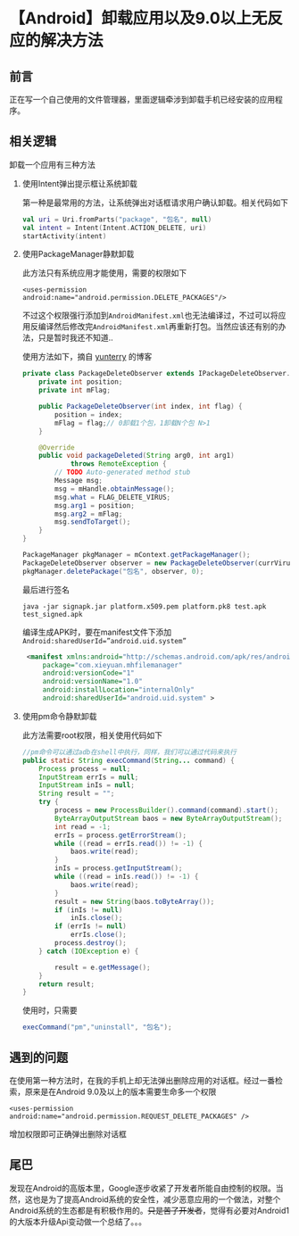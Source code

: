 # 【Android】卸载应用以及9.0以上无反应的解决方法

## 前言

正在写一个自己使用的文件管理器，里面逻辑牵涉到卸载手机已经安装的应用程序。

## 相关逻辑

卸载一个应用有三种方法

1. 使用Intent弹出提示框让系统卸载

   第一种是最常用的方法，让系统弹出对话框请求用户确认卸载。相关代码如下

   ```kotlin
   val uri = Uri.fromParts("package", "包名", null)
   val intent = Intent(Intent.ACTION_DELETE, uri)
   startActivity(intent)
   ```

2. 使用PackageManager静默卸载

   此方法只有系统应用才能使用，需要的权限如下

   ```
   <uses-permission android:name="android.permission.DELETE_PACKAGES"/>
   ```

   不过这个权限强行添加到`AndroidManifest.xml`也无法编译过，不过可以将应用反编译然后修改完`AndroidManifest.xml`再重新打包。当然应该还有别的办法，只是暂时我还不知道..

   使用方法如下，摘自 [yunterry](https://blog.csdn.net/ta_ab) 的博客

   ```java
   private class PackageDeleteObserver extends IPackageDeleteObserver.Stub {  
       private int position;  
       private int mFlag;  
   
       public PackageDeleteObserver(int index, int flag) {  
           position = index;  
           mFlag = flag;// 0卸载1个包，1卸载N个包 N>1  
       }  
   
       @Override  
       public void packageDeleted(String arg0, int arg1)  
               throws RemoteException {  
           // TODO Auto-generated method stub 
           Message msg;  
           msg = mHandle.obtainMessage();  
           msg.what = FLAG_DELETE_VIRUS;  
           msg.arg1 = position;  
           msg.arg2 = mFlag;  
           msg.sendToTarget();  
       }  
   }
   
   PackageManager pkgManager = mContext.getPackageManager();  
   PackageDeleteObserver observer = new PackageDeleteObserver(currVirus, 1);  
   pkgManager.deletePackage("包名", observer, 0);  
   ```

   最后进行签名

   ```shell
   java -jar signapk.jar platform.x509.pem platform.pk8 test.apk test_signed.apk
   ```

   编译生成APK时，要在manifest文件下添加`Android:sharedUserId=”android.uid.system”`

   ```xml
    <manifest xmlns:android="http://schemas.android.com/apk/res/android"  
        package="com.xieyuan.mhfilemanager"  
        android:versionCode="1"  
        android:versionName="1.0"  
        android:installLocation="internalOnly"  
        android:sharedUserId="android.uid.system" >  
   ```

   

3. 使用pm命令静默卸载

   此方法需要root权限，相关使用代码如下

   ```java
   //pm命令可以通过adb在shell中执行，同样，我们可以通过代码来执行 
   public static String execCommand(String... command) {
       Process process = null;
       InputStream errIs = null;
       InputStream inIs = null;
       String result = "";
       try {
           process = new ProcessBuilder().command(command).start();
           ByteArrayOutputStream baos = new ByteArrayOutputStream();
           int read = -1;
           errIs = process.getErrorStream();
           while ((read = errIs.read()) != -1) {
               baos.write(read);
           }
           inIs = process.getInputStream();
           while ((read = inIs.read()) != -1) {
               baos.write(read);
           }
           result = new String(baos.toByteArray());
           if (inIs != null)
               inIs.close();
           if (errIs != null)
               errIs.close();
           process.destroy();
       } catch (IOException e) {
   
           result = e.getMessage();
       }
       return result;
   }
   ```

   使用时，只需要

   ```java
   execCommand("pm","uninstall", "包名");
   ```

## 遇到的问题

在使用第一种方法时，在我的手机上却无法弹出删除应用的对话框。经过一番检索，原来是在Android 9.0及以上的版本需要生命多一个权限

```
<uses-permission android:name="android.permission.REQUEST_DELETE_PACKAGES" />
```

增加权限即可正确弹出删除对话框

## 尾巴

发现在Android的高版本里，Google逐步收紧了开发者所能自由控制的权限。当然，这也是为了提高Android系统的安全性，减少恶意应用的一个做法，对整个Android系统的生态都是有积极作用的。~~只是苦了开发者~~，觉得有必要对Android1的大版本升级Api变动做一个总结了。。。
